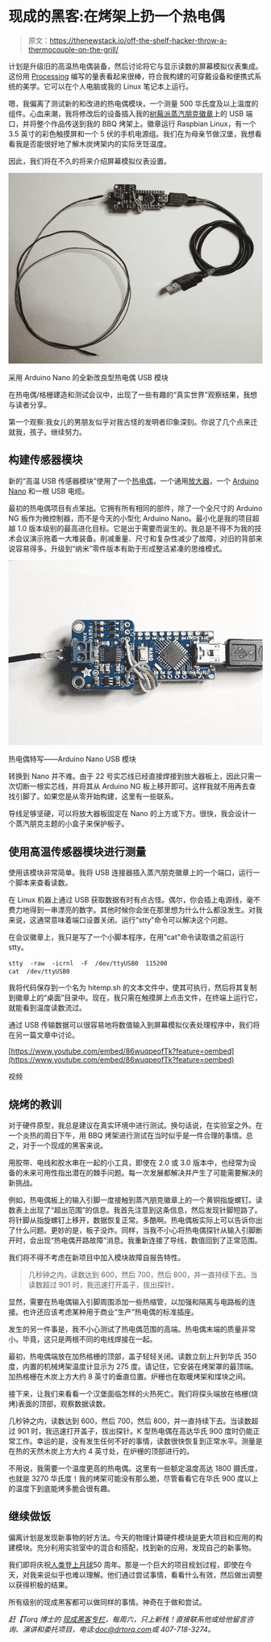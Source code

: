 # 现成的黑客:在烤架上扔一个热电偶

> 原文：<https://thenewstack.io/off-the-shelf-hacker-throw-a-thermocouple-on-the-grill/>

计划是升级旧的高温热电偶装备，然后讨论将它与显示读数的屏幕模拟仪表集成。这份用 [Processing](https://processing.org/) 编写的量表看起来很棒，符合我构建的可穿戴设备和便携式系统的美学。它可以在个人电脑或我的 Linux 笔记本上运行。

嗯，我偏离了测试新的和改进的热电偶模块，一个测量 500 华氏度及以上温度的组件。心血来潮，我将修改后的设备插入我的[树莓派蒸汽朋克徽章](https://www.designnews.com/gadget-freak/linux-steampunk-conference-badge/188204818057638)上的 USB 端口，并将整个作品传送到我的 BBQ 烤架上。徽章运行 Raspbian Linux，有一个 3.5 英寸的彩色触摸屏和一个 5 伏的手机电源组。我们在为母亲节做汉堡，我想看看我是否能很好地了解木炭烤架内的实际烹饪温度。

因此，我们将在不久的将来介绍屏幕模拟仪表设置。

![](img/bb52f6f673f2d32ed45d24c40f622a97.png)

采用 Arduino Nano 的全新改良型热电偶 USB 模块

在热电偶/格栅建造和测试会议中，出现了一些有趣的“真实世界”观察结果，我想与读者分享。

第一个观察:我女儿的男朋友似乎对我古怪的发明者印象深刻。你说了几个点来迁就我，孩子。继续努力。

## 构建传感器模块

新的“高温 USB 传感器模块”使用了一个[热电偶](https://www.adafruit.com/product/270)，一个通用[放大器](https://www.adafruit.com/product/3263)，一个 [Arduino Nano](https://www.banggood.com/ATmega328P-Nano-V3-Controller-Board-Compatible-Arduino-p-940937.html?rmmds=detail-left-hotproducts__1&cur_warehouse=USA) 和一根 USB 电缆。

最初的热电偶项目有点笨拙。它拥有所有相同的部件，除了一个全尺寸的 Arduino NG 板作为微控制器，而不是今天的小型化 Arduino Nano。最小化是我的项目超越 1.0 版本级别的最高进化目标。它是出于需要而诞生的。我总是不得不为我的技术会议演示拖着一大堆装备。削减重量、尺寸和复杂性减少了故障，对旧的背部来说容易得多。升级到“纳米”零件版本有助于形成整洁紧凑的思维模式。

![](img/843102a9665d0f55199821193d26271e.png)

热电偶特写——Arduino Nano USB 模块

转换到 Nano 并不难。由于 22 号实芯线已经直接焊接到放大器板上，因此只需一次切断一根实芯线，并将其从 Arduino NG 板上移开即可。这样我就不用再去查找引脚了。如果您是从零开始构建，这里有一些联系。

导线足够坚硬，可以将放大器板固定在 Nano 的上方或下方。很快，我会设计一个蒸汽朋克主题的小盒子来保护板子。

## 使用高温传感器模块进行测量

使用该模块非常简单。我将 USB 连接器插入蒸汽朋克徽章上的一个端口，运行一个脚本来查看读数。

在 Linux 机器上通过 USB 获取数据有时有点古怪。偶尔，你会插上电源线，毫不费力地得到一串漂亮的数字。其他时候你会坐在那里想为什么什么都没发生。对我来说，这通常意味着端口设置关闭。运行“stty”命令可以解决这个问题。

在会议徽章上，我只是写了一个小脚本程序，在用“cat”命令读取值之前运行 stty。

```
stty  -raw  -icrnl  -F  /dev/ttyUSB0  115200
cat  /dev/ttyUSB0

```

我将代码保存到一个名为 hitemp.sh 的文本文件中，使其可执行，然后将其复制到徽章上的“桌面”目录中。现在，我只需在触摸屏上点击文件，在终端上运行它，就能看到温度读数流过。

通过 USB 传输数据可以很容易地将数值输入到屏幕模拟仪表处理程序中，我们将在另一篇文章中讨论。

[https://www.youtube.com/embed/86wuqpeofTk?feature=oembed](https://www.youtube.com/embed/86wuqpeofTk?feature=oembed)

视频

## 烧烤的教训

对于硬件原型，我总是建议在真实环境中进行测试。换句话说，在实验室之外。在一个炎热的周日下午，用 BBQ 烤架进行测试在当时似乎是一件合理的事情。总之，对于一个现成的黑客来说。

用胶带、电线和胶水串在一起的小工具，即使在 2.0 或 3.0 版本中，也经常为设备的未来可用性指出潜在的棘手问题。每一次发展都解决并产生了可能需要解决的新挑战。

例如，热电偶板上的输入引脚一度接触到蒸汽朋克徽章上的一个黄铜指旋螺钉。读数表上出现了“超出范围”的信息。我首先注意到这条信息，然后发现针脚短路了。将针脚从指旋螺钉上移开，数据恢复正常。多酷啊。热电偶板实际上可以告诉你出了什么问题。更妙的是，板子没炸。同样，当我不小心将热电偶探针从输入引脚断开时，会出现“热电偶开路故障”消息。我重新连接了导线，数值回到了正常范围。

我们将不得不考虑在新项目中加入模块故障自报告特性。

> 几秒钟之内，读数达到 600，然后 700，然后 800，并一直持续下去。当读数超过 901 时，我迅速打开盖子，拔出探针。

显然，需要在热电偶输入引脚周围添加一些热缩管，以加强和隔离与电路板的连接。也许还应该考虑某种用于商业“生产”热电偶的标准插座。

发生的另一件事是，我不小心测试了热电偶范围的高端。热电偶末端的质量非常小。毕竟，这只是两根不同的电线焊接在一起。

最初，热电偶端放在加热格栅的顶部，盖子轻轻关闭。读数立刻上升到华氏 350 度，内置的机械烤架温度计显示为 275 度。请记住，它安装在烤架罩的最顶端。加热格栅在木炭上方大约 8 英寸的垂直位置。炉栅也在取暖烤架和煤块之间。

接下来，让我们来看看一个汉堡面临怎样的火热死亡。我们将探头端放在格栅(烧烤)表面的顶部，观察数据读数。

几秒钟之内，读数达到 600，然后 700，然后 800，并一直持续下去。当读数超过 901 时，我迅速打开盖子，拔出探针。K 型热电偶在高达华氏 900 度时仍能正常工作。幸运的是，没有发生任何不好的事情，读数很快恢复到正常水平。测量是在热的天然木炭上方大约 4 英寸处，在炉栅的顶部进行的。

不用说，我需要一个温度更高的热电偶。这里有一些额定温度高达 1800 摄氏度，也就是 3270 华氏度！我的烤架可能没有那么脆，尽管看看它在华氏 900 度以上的温度下到底能烤多脆会很有趣。

## 继续做饭

偏离计划是发现新事物的好方法。今天的物理计算硬件模块是更大项目和应用的构建模块。充分利用实验室中的混合和搭配，找到新的应用，发现自己的新事物。

我们即将庆祝[人类登上月球](https://en.wikipedia.org/wiki/Moon_landing)50 周年。那是一个巨大的项目规划过程，即使在今天，对我来说似乎也难以理解。他们通过尝试事情，看看什么有效，然后做出调整以获得积极的结果。

所有级别的现成黑客都可以做同样的事情。神奇在于做和尝试。

*赶【Torq 博士的 [现成黑客专栏](https://thenewstack.io/tag/off-the-shelf-hacker/)，每周六，只上新栈！直接联系他或给他留言咨询、演讲和委托项目，电话:[doc@drtorq.com](mailto:doc@drtorq.com)或 407-718-3274。*

<svg xmlns:xlink="http://www.w3.org/1999/xlink" viewBox="0 0 68 31" version="1.1"><title>Group</title> <desc>Created with Sketch.</desc></svg>